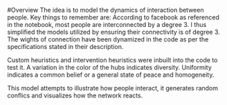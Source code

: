 #Overview
The idea is to model the dynamics of interaction between people. 
Key things to remember are: According to facebook as referenced in the notebook, most people are interconnected by a degree 3.
I thus simplified the models utilized by ensuring their connectivity is of degree 3. The wights of connection have been dynamized in the code as per the specifications stated in their description.

Custom heuristics and intervention heuristics were inbuilt into the code to test it. A variation in the color of the hubs indicates diversity. Uniformity indicates a common belief or a general state of peace and homogeneity. 

This model attempts to illustrate how people interact, it generates random conflics and visualizes how the network reacts.
